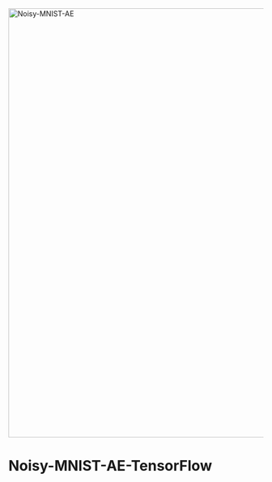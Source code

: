 <img width="849" alt="Noisy-MNIST-AE" src="https://user-images.githubusercontent.com/18000553/145597553-0c1b3476-0f19-4b77-a0c5-0d5d6a09c8f0.png">

# Noisy-MNIST-AE-TensorFlow
